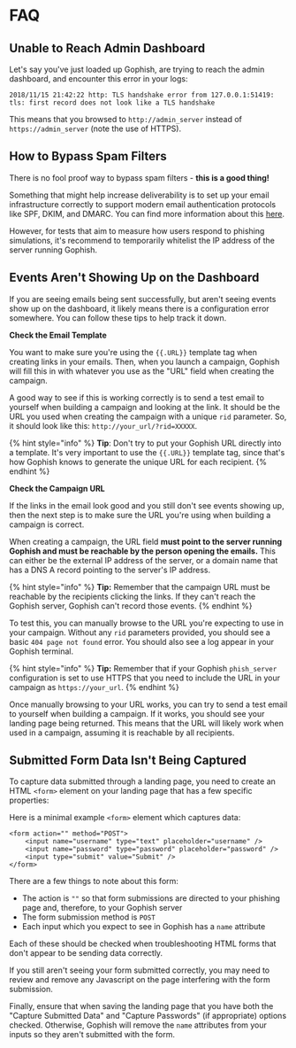 # FAQ

## Unable to Reach Admin Dashboard

Let's say you've just loaded up Gophish, are trying to reach the admin dashboard, and encounter this error in your logs:

```text
2018/11/15 21:42:22 http: TLS handshake error from 127.0.0.1:51419: tls: first record does not look like a TLS handshake
```

This means that you browsed to `http://admin_server` instead of `https://admin_server` \(note the use of HTTPS\).

## How to Bypass Spam Filters

There is no fool proof way to bypass spam filters - **this is a good thing!**

Something that might help increase deliverability is to set up your email infrastructure correctly to support modern email authentication protocols like SPF, DKIM, and DMARC. You can find more information about this [here](https://www.trustedsec.com/blog/take-employees-phishing/).

However, for tests that aim to measure how users respond to phishing simulations, it's recommend to temporarily whitelist the IP address of the server running Gophish.

## Events Aren't Showing Up on the Dashboard

If you are seeing emails being sent successfully, but aren't seeing events show up on the dashboard, it likely means there is a configuration error somewhere. You can follow these tips to help track it down.

**Check the Email Template**

You want to make sure you're using the `{{.URL}}` template tag when creating links in your emails. Then, when you launch a campaign, Gophish will fill this in with whatever you use as the "URL" field when creating the campaign.

A good way to see if this is working correctly is to send a test email to yourself when building a campaign and looking at the link. It should be the URL you used when creating the campaign with a unique `rid` parameter. So, it should look like this: `http://your_url/?rid=XXXXX`.

{% hint style="info" %}
**Tip**: Don't try to put your Gophish URL directly into a template. It's very important to use the `{{.URL}}` template tag, since that's how Gophish knows to generate the unique URL for each recipient.
{% endhint %}

**Check the Campaign URL**

If the links in the email look good and you still don't see events showing up, then the next step is to make sure the URL you're using when building a campaign is correct.

When creating a campaign, the URL field **must point to the server running Gophish and must be reachable by the person opening the emails.** This can either be the external IP address of the server, or a domain name that has a DNS A record pointing to the server's IP address.

{% hint style="info" %}
**Tip:** Remember that the campaign URL must be reachable by the recipients clicking the links. If they can't reach the Gophish server, Gophish can't record those events.
{% endhint %}

To test this, you can manually browse to the URL you're expecting to use in your campaign. Without any `rid` parameters provided, you should see a basic `404 page not found` error. You should also see a log appear in your Gophish terminal.

{% hint style="info" %}
**Tip:** Remember that if your Gophish `phish_server` configuration is set to use HTTPS that you need to include the URL in your campaign as `https://your_url`.
{% endhint %}

Once manually browsing to your URL works, you can try to send a test email to yourself when building a campaign. If it works, you should see your landing page being returned. This means that the URL will likely work when used in a campaign, assuming it is reachable by all recipients.

## Submitted Form Data Isn't Being Captured

To capture data submitted through a landing page, you need to create an HTML `<form>` element on your landing page that has a few specific properties:

Here is a minimal example `<form>` element which captures data:

```markup
<form action="" method="POST">
    <input name="username" type="text" placeholder="username" />
    <input name="password" type="password" placeholder="password" />
    <input type="submit" value="Submit" />
</form>
```

There are a few things to note about this form:

* The action is `""` so that form submissions are directed to your phishing page and, therefore, to your Gophish server
* The form submission method is `POST` 
* Each input which you expect to see in Gophish has a `name` attribute

Each of these should be checked when troubleshooting HTML forms that don't appear to be sending data correctly.

If you still aren't seeing your form submitted correctly, you may need to review and remove any Javascript on the page interfering with the form submission.

Finally, ensure that when saving the landing page that you have both the "Capture Submitted Data" and "Capture Passwords" \(if appropriate\) options checked. Otherwise, Gophish will remove the `name` attributes from your inputs so they aren't submitted with the form.

